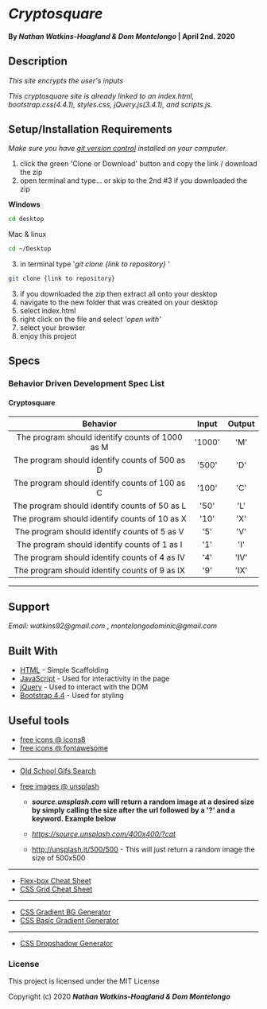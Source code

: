 # _Cryptosquare_

#### By _**Nathan Watkins-Hoagland & Dom Montelongo**_ | April 2nd. 2020

## Description

_This site encrypts the user's inputs_

_This cryptosquare site is already linked to an index.html, bootstrap.css(4.4.1), styles.css, jQuery.js(3.4.1), and scripts.js._

## Setup/Installation Requirements

_Make sure you have [git version control](https://git-scm.com/downloads) installed on your computer._

1. click the green 'Clone or Download' button and copy the link / download the zip
2. open terminal and type... or skip to the 2nd #3 if you downloaded the zip

**Windows**

```sh
cd desktop
```

Mac & linux

```sh
cd ~/Desktop
```

3.  in terminal type '_git clone {link to repository}_ '

```sh
git clone {link to repository}
```
3. if you downloaded the zip then extract all onto your desktop
4. navigate to the new folder that was created on your desktop
5. select index.html
6. right click on the file and select _'open with'_
7. select your browser
8. enjoy this project

## Specs

### Behavior Driven Development Spec List
#### Cryptosquare
|                          Behavior                          | Input  | Output  |
| :--------------------------------------------------------: | :----: | :-----: |
| The program should identify counts of 1000 as M | '1000' | 'M'  |
| The program should identify counts of 500 as D | '500' | 'D' |  
| The program should identify counts of 100 as C | '100' | 'C' |
| The program should identify counts of 50 as L | '50' | 'L' |
| The program should identify counts of 10 as X | '10' | 'X' |
| The program should identify counts of 5 as V | '5' | 'V' |
| The program should identify counts of 1 as I | '1' | 'I'  |
| The program should identify counts of 4 as IV | '4' | 'IV'  |
| The program should identify counts of 9 as IX | '9' | 'IX'  |


---

## Support

_Email: watkins92@gmail.com_ , _montelongodominic@gmail.com_

## Built With

- [HTML](https://developer.mozilla.org/en-US/docs/Web/HTML) - Simple Scaffolding
- [JavaScript](https://developer.mozilla.org/en-US/docs/Web/JavaScript) - Used for interactivity in the page
- [jQuery](https://jquery.com/) - Used to interact with the DOM
- [Bootstrap 4.4](https://getbootstrap.com/) - Used for styling

## Useful tools

- [free icons @ icons8](https://icons8.com/)
- [free icons @ fontawesome](https://fontawesome.com/)

---

- [Old School Gifs Search](https://gifcities.org/)
- [free images @ unsplash](https://unsplash.com/)

  - **_source.unsplash.com_ will return a random image at a desired size by simply calling the size after the url followed by a '?' and a keyword. Example below**

  - _https://source.unsplash.com/400x400/?cat_
  - http://unsplash.it/500/500 - This will just return a random image the size of 500x500

---

- [Flex-box Cheat Sheet](http://yoksel.github.io/flex-cheatsheet/)
- [CSS Grid Cheat Sheet](http://grid.malven.co/)

---

- [CSS Gradient BG Generator](https://mycolor.space/gradient)
- [CSS Basic Gradient Generator](https://cssgradient.io/)

---

- [CSS Dropshadow Generator](https://cssgenerator.org/box-shadow-css-generator.html)

### License

This project is licensed under the MIT License

Copyright (c) 2020 **_Nathan Watkins-Hoagland & Dom Montelongo_**
